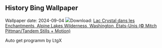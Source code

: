 ## History Bing Wallpaper
Wallpaper date: 2024-09-04
![](https://www.bing.com/th?id=OHR.AlpineLakes_FR-CA6843222529_UHD.jpg&w=1000)Download: [Lac Crystal dans les Enchantments, Alpine Lakes Wilderness, Washington, États-Unis (© Mitch Pittman/Tandem Stills + Motion)](https://www.bing.com/th?id=OHR.AlpineLakes_FR-CA6843222529_UHD.jpg)

Auto get programm by LtgX

